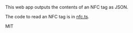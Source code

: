 This web app outputs the contents of an NFC tag as JSON.

The code to read an NFC tag is in [nfc.ts](https://github.com/davismj/nfcreader.io/blob/master/src/lib/nfc.ts).

MIT